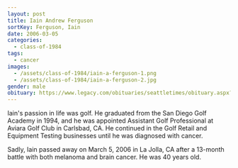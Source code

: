 ```yaml
---
layout: post
title: Iain Andrew Ferguson
sortKey: Ferguson, Iain
date: 2006-03-05
categories:
  - class-of-1984
tags:
  - cancer
images:
  - /assets/class-of-1984/iain-a-ferguson-1.png
  - /assets/class-of-1984/iain-a-ferguson-2.jpg
gender: male
obituary: https://www.legacy.com/obituaries/seattletimes/obituary.aspx?n=Iain-Ferguson&pid=17023418
---
```

Iain's passion in life was golf. He graduated from the San Diego Golf Academy in 1994, and he was appointed Assistant Golf Professional at Aviara Golf Club in Carlsbad, CA. He continued in the Golf Retail and Equipment Testing businesses until he was diagnosed with cancer.

Sadly, Iain passed away on March 5, 2006 in La Jolla, CA after a 13-month battle with both melanoma and brain cancer. He was 40 years old.